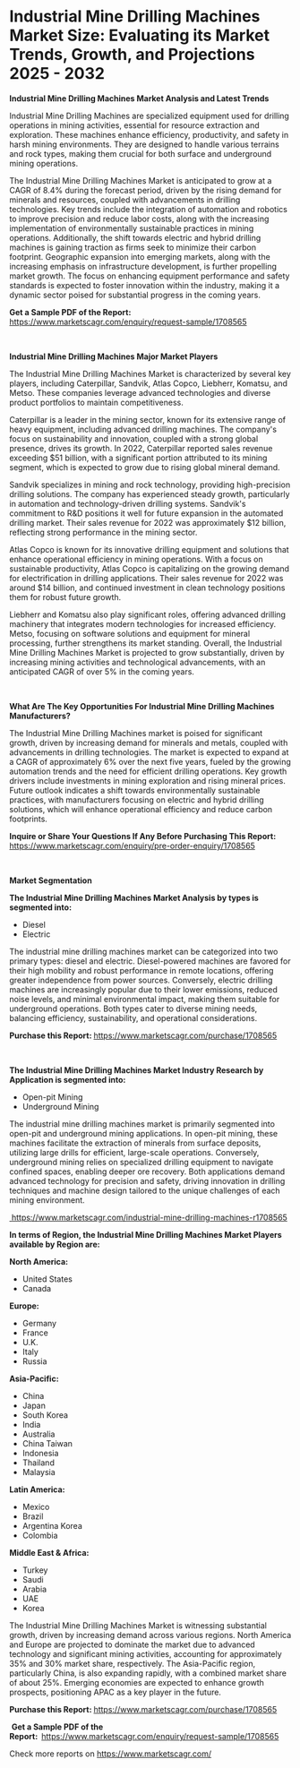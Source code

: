 <p><h1>Industrial Mine Drilling Machines Market Size: Evaluating its Market Trends, Growth, and Projections 2025 - 2032</h1></p><p><strong>Industrial Mine Drilling Machines Market Analysis and Latest Trends</strong></p>
<p><p>Industrial Mine Drilling Machines are specialized equipment used for drilling operations in mining activities, essential for resource extraction and exploration. These machines enhance efficiency, productivity, and safety in harsh mining environments. They are designed to handle various terrains and rock types, making them crucial for both surface and underground mining operations.</p><p>The Industrial Mine Drilling Machines Market is anticipated to grow at a CAGR of 8.4% during the forecast period, driven by the rising demand for minerals and resources, coupled with advancements in drilling technologies. Key trends include the integration of automation and robotics to improve precision and reduce labor costs, along with the increasing implementation of environmentally sustainable practices in mining operations. Additionally, the shift towards electric and hybrid drilling machines is gaining traction as firms seek to minimize their carbon footprint. Geographic expansion into emerging markets, along with the increasing emphasis on infrastructure development, is further propelling market growth. The focus on enhancing equipment performance and safety standards is expected to foster innovation within the industry, making it a dynamic sector poised for substantial progress in the coming years.</p></p>
<p><strong>Get a Sample PDF of the Report:&nbsp;</strong> <a href="https://www.marketscagr.com/enquiry/request-sample/1708565?utm_campaign=1869&utm_medium=2&utm_source=Github&utm_content=ia&utm_term=10012025&utm_id=industrial-mine-drilling-machines">https://www.marketscagr.com/enquiry/request-sample/1708565</a></p>
<p>&nbsp;</p>
<p><strong>Industrial Mine Drilling Machines Major Market Players</strong></p>
<p><p>The Industrial Mine Drilling Machines Market is characterized by several key players, including Caterpillar, Sandvik, Atlas Copco, Liebherr, Komatsu, and Metso. These companies leverage advanced technologies and diverse product portfolios to maintain competitiveness.</p><p>Caterpillar is a leader in the mining sector, known for its extensive range of heavy equipment, including advanced drilling machines. The company's focus on sustainability and innovation, coupled with a strong global presence, drives its growth. In 2022, Caterpillar reported sales revenue exceeding $51 billion, with a significant portion attributed to its mining segment, which is expected to grow due to rising global mineral demand.</p><p>Sandvik specializes in mining and rock technology, providing high-precision drilling solutions. The company has experienced steady growth, particularly in automation and technology-driven drilling systems. Sandvik's commitment to R&D positions it well for future expansion in the automated drilling market. Their sales revenue for 2022 was approximately $12 billion, reflecting strong performance in the mining sector.</p><p>Atlas Copco is known for its innovative drilling equipment and solutions that enhance operational efficiency in mining operations. With a focus on sustainable productivity, Atlas Copco is capitalizing on the growing demand for electrification in drilling applications. Their sales revenue for 2022 was around $14 billion, and continued investment in clean technology positions them for robust future growth.</p><p>Liebherr and Komatsu also play significant roles, offering advanced drilling machinery that integrates modern technologies for increased efficiency. Metso, focusing on software solutions and equipment for mineral processing, further strengthens its market standing. Overall, the Industrial Mine Drilling Machines Market is projected to grow substantially, driven by increasing mining activities and technological advancements, with an anticipated CAGR of over 5% in the coming years.</p></p>
<p>&nbsp;</p>
<p><strong>What Are The Key Opportunities For Industrial Mine Drilling Machines Manufacturers?</strong></p>
<p><p>The Industrial Mine Drilling Machines market is poised for significant growth, driven by increasing demand for minerals and metals, coupled with advancements in drilling technologies. The market is expected to expand at a CAGR of approximately 6% over the next five years, fueled by the growing automation trends and the need for efficient drilling operations. Key growth drivers include investments in mining exploration and rising mineral prices. Future outlook indicates a shift towards environmentally sustainable practices, with manufacturers focusing on electric and hybrid drilling solutions, which will enhance operational efficiency and reduce carbon footprints.</p></p>
<p><strong>Inquire or Share Your Questions If Any Before Purchasing This Report:</strong> <a href="https://www.marketscagr.com/enquiry/pre-order-enquiry/1708565?utm_campaign=1869&utm_medium=2&utm_source=Github&utm_content=ia&utm_term=10012025&utm_id=industrial-mine-drilling-machines">https://www.marketscagr.com/enquiry/pre-order-enquiry/1708565</a></p>
<p>&nbsp;</p>
<p><strong>Market Segmentation</strong></p>
<p><strong>The Industrial Mine Drilling Machines Market Analysis by types is segmented into:</strong></p>
<p><ul><li>Diesel</li><li>Electric</li></ul></p>
<p><p>The industrial mine drilling machines market can be categorized into two primary types: diesel and electric. Diesel-powered machines are favored for their high mobility and robust performance in remote locations, offering greater independence from power sources. Conversely, electric drilling machines are increasingly popular due to their lower emissions, reduced noise levels, and minimal environmental impact, making them suitable for underground operations. Both types cater to diverse mining needs, balancing efficiency, sustainability, and operational considerations.</p></p>
<p><strong>Purchase this Report:&nbsp;</strong><a href="https://www.marketscagr.com/purchase/1708565?utm_campaign=1869&utm_medium=2&utm_source=Github&utm_content=ia&utm_term=10012025&utm_id=industrial-mine-drilling-machines">https://www.marketscagr.com/purchase/1708565</a></p>
<p>&nbsp;</p>
<p><strong>The Industrial Mine Drilling Machines Market Industry Research by Application is segmented into:</strong></p>
<p><ul><li>Open-pit Mining</li><li>Underground Mining</li></ul></p>
<p><p>The industrial mine drilling machines market is primarily segmented into open-pit and underground mining applications. In open-pit mining, these machines facilitate the extraction of minerals from surface deposits, utilizing large drills for efficient, large-scale operations. Conversely, underground mining relies on specialized drilling equipment to navigate confined spaces, enabling deeper ore recovery. Both applications demand advanced technology for precision and safety, driving innovation in drilling techniques and machine design tailored to the unique challenges of each mining environment.</p></p>
<p><a href="https://www.marketscagr.com/industrial-mine-drilling-machines-r1708565?utm_campaign=1869&utm_medium=2&utm_source=Github&utm_content=ia&utm_term=10012025&utm_id=industrial-mine-drilling-machines">&nbsp;https://www.marketscagr.com/industrial-mine-drilling-machines-r1708565</a></p>
<p><strong>In terms of Region, the Industrial Mine Drilling Machines Market Players available by Region are:</strong></p>
<p>
    <p> <strong> North America: </strong>
        <ul>
            <li>United States</li>
            <li>Canada</li>
        </ul>
        </p> 
    <p> <strong> Europe: </strong>
        <ul>
            <li>Germany</li>
            <li>France</li>
            <li>U.K.</li>
            <li>Italy</li>
            <li>Russia</li>
        </ul>
        </p> 
    <p> <strong> Asia-Pacific: </strong>
        <ul>
            <li>China</li>
            <li>Japan</li>
            <li>South Korea</li>
            <li>India</li>
            <li>Australia</li>
            <li>China Taiwan</li>
            <li>Indonesia</li>
            <li>Thailand</li>
            <li>Malaysia</li>
        </ul>
        </p> 
    <p> <strong> Latin America: </strong>
        <ul>
            <li>Mexico</li>
            <li>Brazil</li>
            <li>Argentina Korea</li>
            <li>Colombia</li>
        </ul>
        </p> 
    <p> <strong> Middle East & Africa: </strong>
        <ul>
            <li>Turkey</li>
            <li>Saudi</li>
            <li>Arabia</li>
            <li>UAE</li>
            <li>Korea</li>
        </ul>
    </p>
    </p>
<p><p>The Industrial Mine Drilling Machines Market is witnessing substantial growth, driven by increasing demand across various regions. North America and Europe are projected to dominate the market due to advanced technology and significant mining activities, accounting for approximately 35% and 30% market share, respectively. The Asia-Pacific region, particularly China, is also expanding rapidly, with a combined market share of about 25%. Emerging economies are expected to enhance growth prospects, positioning APAC as a key player in the future.</p></p>
<p><strong>Purchase this Report: </strong><a href="https://www.marketscagr.com/purchase/1708565?utm_campaign=1869&utm_medium=2&utm_source=Github&utm_content=ia&utm_term=10012025&utm_id=industrial-mine-drilling-machines">https://www.marketscagr.com/purchase/1708565</a></p>
<p>&nbsp;<strong>Get a Sample PDF of the Report:&nbsp;&nbsp;</strong><a href="https://www.marketscagr.com/enquiry/request-sample/1708565?utm_campaign=1869&utm_medium=2&utm_source=Github&utm_content=ia&utm_term=10012025&utm_id=industrial-mine-drilling-machines">https://www.marketscagr.com/enquiry/request-sample/1708565</a></p>
<p><strong></strong></p>
<p>Check more reports on <a href="https://www.marketscagr.com/?utm_campaign=1869&utm_medium=2&utm_source=Github&utm_content=ia&utm_term=10012025&utm_id=industrial-mine-drilling-machines">https://www.marketscagr.com/</a></p>